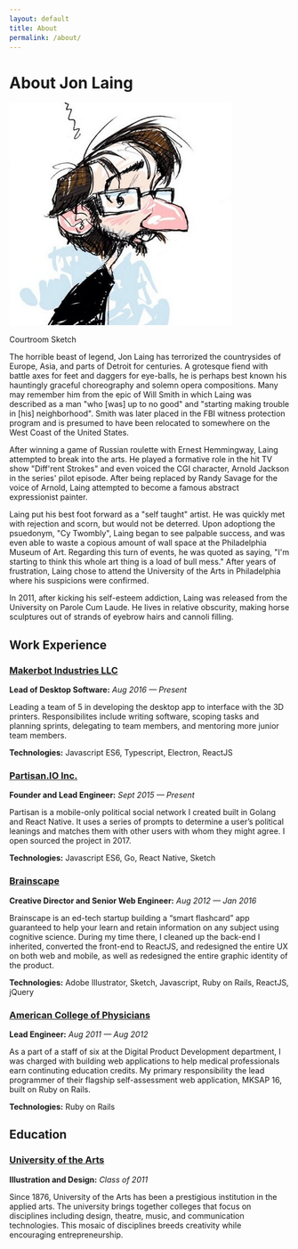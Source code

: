 ```yaml
---
layout: default
title: About
permalink: /about/
---
```


About Jon Laing
================================================================================

<div class="text-image right">
  <img src="/assets/images/jontwitter.jpg" alt="Courtroom Sketch">
  <p class="caption">Courtroom Sketch</p>
</div>

The horrible beast of legend, Jon Laing has terrorized the countrysides of Europe, Asia, and parts of Detroit for centuries. A grotesque fiend with battle axes for feet and daggers for eye-balls, he is perhaps best known his hauntingly graceful choreography and solemn opera compositions. Many may remember him from the epic of Will Smith in which Laing was described as a man "who [was] up to no good" and "starting making trouble in [his] neighborhood". Smith was later placed in the FBI witness protection program and is presumed to have been relocated to somewhere on the West Coast of the United States.

After winning a game of Russian roulette with Ernest Hemmingway, Laing attempted to break into the arts. He played a formative role in the hit TV show "Diff'rent Strokes" and even voiced the CGI character, Arnold Jackson in the series' pilot episode. After being replaced by Randy Savage for the voice of Arnold, Laing attempted to become a famous abstract expressionist painter.

Laing put his best foot forward as a "self taught" artist. He was quickly met with rejection and scorn, but would not be deterred. Upon adoptiong the psuedonym, "Cy Twombly", Laing began to see palpable success, and was even able to waste a copious amount of wall space at the Philadelphia Museum of Art. Regarding this turn of events, he was quoted as saying, "I'm starting to think this whole art thing is a load of bull mess." After years of frustration, Laing chose to attend the University of the Arts in Philadelphia where his suspicions were confirmed.

In 2011, after kicking his self-esteem addiction, Laing was released from the University on Parole Cum Laude. He lives in relative obscurity, making horse sculptures out of strands of eyebrow hairs and cannoli filling.

Work Experience
--------------------------------------------------------------------------------

### [Makerbot Industries LLC](https://makerbot.com)

**Lead of Desktop Software:** *Aug 2016 — Present*

Leading a team of 5 in developing the desktop app to interface with the 3D printers. Responsibilites include writing software, scoping tasks and planning sprints, delegating to team members, and mentoring more junior team members.

**Technologies:** Javascript ES6, Typescript, Electron, ReactJS


### [Partisan.IO Inc.](https://github.com/jonlaing/partisan-io)

**Founder and Lead Engineer:** *Sept 2015 — Present*

Partisan is a mobile-only political social network I created built in Golang and React Native. It uses a series of prompts to determine a user’s political leanings and matches them with other users with whom they might agree. I open sourced the project in 2017.

**Technologies:** Javascript ES6, Go, React Native, Sketch


### [Brainscape](https://www.brainscape.com)

**Creative Director and Senior Web Engineer:** *Aug 2012 — Jan 2016*

Brainscape is an ed-tech startup building a “smart flashcard” app guaranteed to help your learn and retain information on any subject using cognitive science. During my time there, I cleaned up the back-end I inherited, converted the front-end to ReactJS, and redesigned the entire UX on both web and mobile, as well as redesigned the entire graphic identity of the product.

**Technologies:** Adobe Illustrator, Sketch, Javascript, Ruby on Rails, ReactJS, jQuery


### [American College of Physicians](https://www.acponline.org/)

**Lead Engineer:** *Aug 2011 — Aug 2012*

As a part of a staff of six at the Digital Product Development department, I was charged with building web applications to help medical professionals earn continuting education credits. My primary responsibility the lead programmer of their flagship self-assessment web application, MKSAP 16, built on Ruby on Rails.

**Technologies:** Ruby on Rails

Education
--------------------------------------------------------------------------------

### [University of the Arts](https://www.uarts.edu/)

**Illustration and Design:** *Class of 2011*

Since 1876, University of the Arts has been a prestigious institution in the applied arts. The university brings together colleges that focus on disciplines including design, theatre, music, and communication technologies. This mosaic of disciplines breeds creativity while encouraging entrepreneurship.
